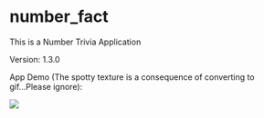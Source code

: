 # number_fact

This is a Number Trivia Application

Version: 1.3.0

App Demo (The spotty texture is a consequence of converting to gif...Please ignore):

<img src="https://github.com/JoelJojoP/IRIS-Flutter-Bootcamp-2022/blob/master/session_3/Assignment%202%20Solution/number_fact/assets/App_Demo/App_Demo_v1.3.0.gif"/>
